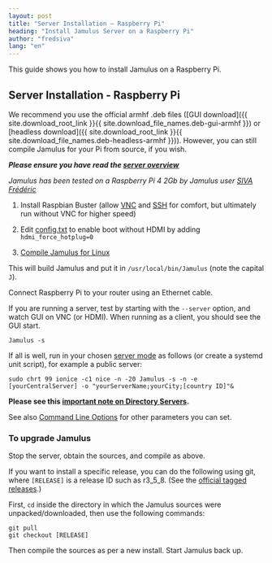 ```yaml
---
layout: post
title: "Server Installation – Raspberry Pi"
heading: "Install Jamulus Server on a Raspberry Pi"
author: "fredsiva"
lang: "en"
---
```


This guide shows you how to install Jamulus on a Raspberry Pi.
<!--more-->

## Server Installation - Raspberry Pi

We recommend you use the official armhf .deb files ([GUI download]({{ site.download_root_link }}{{ site.download_file_names.deb-gui-armhf }}) or [headless download]({{ site.download_root_link }}{{ site.download_file_names.deb-headless-armhf }})).  However, you can still compile Jamulus for your Pi from source, if you wish.

**_Please ensure you have read the [server overview](/wiki/Running-a-Server)_**

_Jamulus has been tested on a Raspberry Pi 4 2Gb by Jamulus user [SIVA Frédéric](https://sourceforge.net/u/fredsiva/profile/)_

1. Install Raspbian Buster (allow [VNC](https://www.raspberrypi.org/documentation/remote-access/vnc/) and [SSH](https://www.raspberrypi.org/documentation/remote-access/ssh/README.md) for comfort, but ultimately run without VNC for higher speed)

1. Edit [config.txt](https://www.raspberrypi.org/documentation/configuration/config-txt/) to enable boot without HDMI by adding `hdmi_force_hotplug=0`

1. [Compile Jamulus for Linux](https://github.com/jamulussoftware/jamulus/blob/master/COMPILING.md)

This will build Jamulus and put it in `/usr/local/bin/Jamulus` (note the capital `J`).

Connect Raspberry Pi to your router using an Ethernet cable.

If you are running a server, test by starting with the `--server` option, and watch GUI on VNC (or HDMI). When running as a client, you should see the GUI start.

`Jamulus -s`

If all is well, run in your chosen [server mode](/wiki/Choosing-a-Server-Type) as follows (or create a systemd unit script), for example a public server:

`sudo chrt 99 ionice -c1 nice -n -20 Jamulus -s -n -e [yourCentralServer] -o "yourServerName;yourCity;[country ID]"&`

**Please see this [important note on Directory Servers](/wiki/Directory-Servers).**

See also [Command Line Options](/wiki/Command-Line-Options) for other parameters you can set.

### To upgrade Jamulus

Stop the server, obtain the sources, and compile as above.

If you want to install a specific release, you can do the following using git, where `[RELEASE]` is a release ID such as r3_5_8. (See the [official tagged releases](https://github.com/jamulussoftware/jamulus/releases).)

First, `cd` inside the directory in which the Jamulus sources were unpacked/downloaded, then use the following commands:

```
git pull
git checkout [RELEASE]
```

Then compile the sources as per a new install. Start Jamulus back up.
